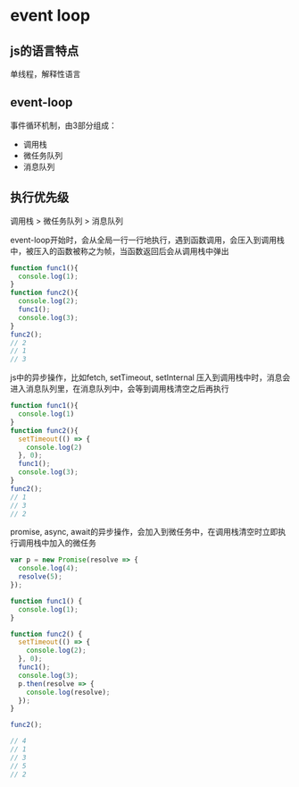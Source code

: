 # event loop

## js的语言特点
单线程，解释性语言

## event-loop

事件循环机制，由3部分组成：

- 调用栈
- 微任务队列
- 消息队列

## 执行优先级

调用栈 > 微任务队列 > 消息队列

event-loop开始时，会从全局一行一行地执行，遇到函数调用，会压入到调用栈中，被压入的函数被称之为帧，当函数返回后会从调用栈中弹出

```js
function func1(){
  console.log(1);
}
function func2(){
  console.log(2);
  func1();
  console.log(3);
}
func2();
// 2
// 1
// 3
```

js中的异步操作，比如fetch, setTimeout, setInternal 压入到调用栈中时，消息会进入消息队列里，在消息队列中，会等到调用栈清空之后再执行

```js
function func1(){
  console.log(1)
}
function func2(){
  setTimeout(() => {
    console.log(2)
  }, 0);
  func1();
  console.log(3);
}
func2();
// 1
// 3
// 2
```

promise, async, await的异步操作，会加入到微任务中，在调用栈清空时立即执行调用栈中加入的微任务

```js
var p = new Promise(resolve => {
  console.log(4);
  resolve(5);
});

function func1() {
  console.log(1);
}

function func2() {
  setTimeout(() => {
    console.log(2);
  }, 0);
  func1();
  console.log(3);
  p.then(resolve => {
    console.log(resolve);
  });
}

func2();

// 4
// 1
// 3
// 5
// 2

```